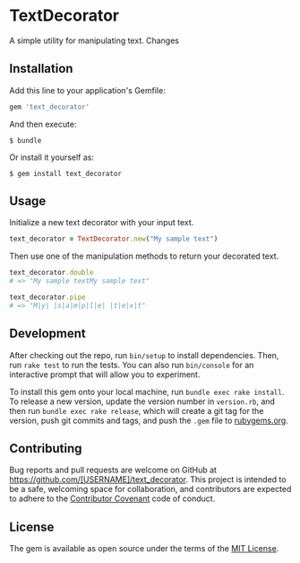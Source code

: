 # TextDecorator

A simple utility for manipulating text. Changes

## Installation

Add this line to your application's Gemfile:

```ruby
gem 'text_decorator'
```

And then execute:

    $ bundle

Or install it yourself as:

    $ gem install text_decorator

## Usage

Initialize a new text decorator with your input text.

```ruby
text_decorator = TextDecorator.new("My sample text")
```

Then use one of the manipulation methods to return your decorated text.

```ruby
text_decorator.double
# => "My sample textMy sample text"

text_decorator.pipe
# => "M|y| |s|a|m|p|l|e| |t|e|x|t"
```

<!-- TODO: add usage instructions for title_case -->

<!--
text_decorator.title_case
# => "My Sample Text"
-->


## Development

After checking out the repo, run `bin/setup` to install dependencies. Then, run `rake test` to run the tests. You can also run `bin/console` for an interactive prompt that will allow you to experiment.

To install this gem onto your local machine, run `bundle exec rake install`. To release a new version, update the version number in `version.rb`, and then run `bundle exec rake release`, which will create a git tag for the version, push git commits and tags, and push the `.gem` file to [rubygems.org](https://rubygems.org).

## Contributing

Bug reports and pull requests are welcome on GitHub at https://github.com/[USERNAME]/text_decorator. This project is intended to be a safe, welcoming space for collaboration, and contributors are expected to adhere to the [Contributor Covenant](http://contributor-covenant.org) code of conduct.


## License

The gem is available as open source under the terms of the [MIT License](http://opensource.org/licenses/MIT).
